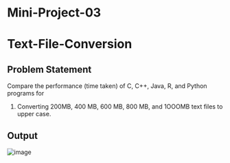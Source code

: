 # Mini-Project-03

# Text-File-Conversion

## Problem Statement

Compare the performance (time taken) of C, C++, Java, R, and Python programs for
1. Converting 200MB, 400 MB, 600 MB, 800 MB, and 1OOOMB text files to upper case.

## Output

![image](https://github.com/sailohitaksh-cryptic/Mini-Project-03-Text-File-Conversion/assets/74712527/b8e875fb-6035-409f-a974-5191029508c3)
